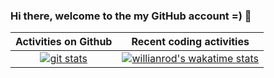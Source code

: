 ### Hi there, welcome to the my GitHub account =) 👋

|Activities on Github|Recent coding activities|
|:---:|:---:|
|[![git stats](https://github-readme-stats.vercel.app/api?username=jottyVlad&theme=tokyonight&show_icons=true)](https://github.com/anuraghazra/github-readme-stats)|[![willianrod's wakatime stats](https://github-readme-stats.vercel.app/api/wakatime?username=jottyVlad&theme=tokyonight&show_icons=true&layout=compact)](https://wakatime.com/Ethosa)|

<!--
**jottyVlad/jottyVlad** is a ✨ _special_ ✨ repository because its `README.md` (this file) appears on your GitHub profile.

Here are some ideas to get you started:

- 🔭 I’m currently working on ...
- 🌱 I’m currently learning ...
- 👯 I’m looking to collaborate on ...
- 🤔 I’m looking for help with ...
- 💬 Ask me about ...
- 📫 How to reach me: ...
- 😄 Pronouns: ...
- ⚡ Fun fact: ...
-->
